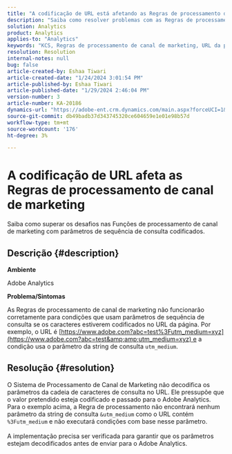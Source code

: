 ```yaml
---
title: "A codificação de URL está afetando as Regras de processamento de canal de marketing"
description: "Saiba como resolver problemas com as Regras de processamento de canal de marketing ao lidar com parâmetros de cadeia de caracteres de consulta codificados no URL da página."
solution: Analytics
product: Analytics
applies-to: "Analytics"
keywords: "KCS, Regras de processamento de canal de marketing, URL da página, codificação de URL"
resolution: Resolution
internal-notes: null
bug: false
article-created-by: Eshaa Tiwari
article-created-date: "1/24/2024 3:01:54 PM"
article-published-by: Eshaa Tiwari
article-published-date: "1/29/2024 2:46:04 PM"
version-number: 3
article-number: KA-20186
dynamics-url: "https://adobe-ent.crm.dynamics.com/main.aspx?forceUCI=1&pagetype=entityrecord&etn=knowledgearticle&id=eff55780-c9ba-ee11-a569-6045bd006268"
source-git-commit: db49badb37d343745320ce604659e1e01e98b57d
workflow-type: tm+mt
source-wordcount: '176'
ht-degree: 3%

---
```


# A codificação de URL afeta as Regras de processamento de canal de marketing


Saiba como superar os desafios nas Funções de processamento de canal de marketing com parâmetros de sequência de consulta codificados.

## Descrição {#description}


<b>Ambiente</b>

Adobe Analytics

<b>Problema/Sintomas</b>

As Regras de processamento de canal de marketing não funcionarão corretamente para condições que usam parâmetros de sequência de consulta se os caracteres estiverem codificados no URL da página. Por exemplo, o URL é [https://www.adobe.com?abc=test%3Futm_medium=xyz](https://www.adobe.com?abc=test&amp;amp;utm_medium=xyz) e a condição usa o parâmetro da string de consulta `utm_medium`.


## Resolução {#resolution}

O Sistema de Processamento de Canal de Marketing não decodifica os parâmetros da cadeia de caracteres de consulta no URL. Ele pressupõe que o valor pretendido esteja codificado e passado para o Adobe Analytics. Para o exemplo acima, a Regra de processamento não encontrará nenhum parâmetro da string de consulta `&utm_medium` como o URL contém `%3Futm_medium` e não executará condições com base nesse parâmetro.<br> <br>A implementação precisa ser verificada para garantir que os parâmetros estejam decodificados antes de enviar para o Adobe Analytics.
